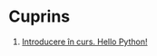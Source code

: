 ﻿# Cuprins #

1. [Introducere în curs. Hello Python!](1.%20Introducere%20in%20curs.md#lecia-1-introducere-in-curs)